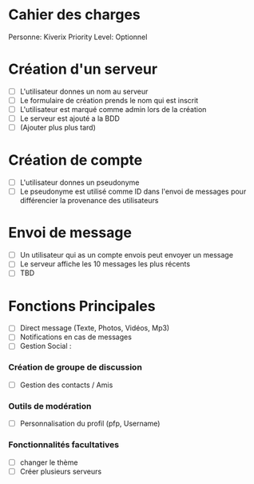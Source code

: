 # Cahier des charges

Personne: Kiverix 
Priority Level: Optionnel

# Création d'un serveur

- [ ]  L'utilisateur donnes un nom au serveur
- [ ]  Le formulaire de création prends le nom qui est inscrit
- [ ]  L'utilisateur est marqué comme admin lors de la création
- [ ]  Le serveur est ajouté a la BDD
- [ ]  (Ajouter plus plus tard)

# Création de compte

- [ ]  L'utilisateur donnes un pseudonyme
- [ ]  Le pseudonyme est utilisé comme ID dans l'envoi de messages pour différencier la provenance des utilisateurs

# Envoi de message

- [ ] Un utilisateur qui as un compte envois peut envoyer un message
- [ ] Le serveur affiche les 10 messages les plus récents
- [ ] TBD

# Fonctions Principales

- [ ] Direct message (Texte, Photos, Vidéos, Mp3)
- [ ] Notifications en cas de messages
- [ ] Gestion Social :

### Création de groupe de discussion

- [ ] Gestion des contacts / Amis

### Outils de modération

- [ ] Personnalisation du profil (pfp, Username)

### Fonctionnalités facultatives 

- [ ] changer le thème
- [ ] Créer plusieurs serveurs